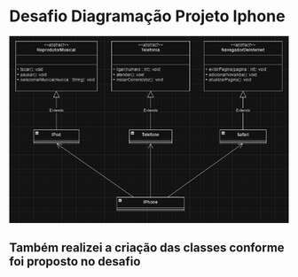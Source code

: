 # Desafio Diagramação Projeto Iphone
![Diagramação feita pelo Draw.io](img/diagrama.png)
## Também realizei a criação das classes conforme foi proposto no desafio